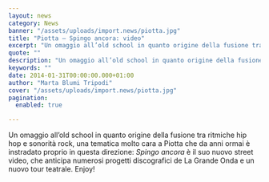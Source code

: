 ```yaml
---
layout: news
category: News
banner: "/assets/uploads/import.news/piotta.jpg"
title: "Piotta – Spingo ancora: video"
excerpt: "Un omaggio all’old school in quanto origine della fusione tra ritmiche hip hop e sonorità rock, una tematica molto cara a Piotta che da anni ormai è instradato proprio in questa direzione: Spingo ancora è il suo nuovo street video, che anticipa numerosi progetti discografici de La Grande Onda e un nuovo tour teatrale. Enjoy!"
quote: ""
description: "Un omaggio all’old school in quanto origine della fusione tra ritmiche hip hop e sonorità rock, una tematica molto cara a Piotta che da anni ormai è instradato proprio in questa direzione: Spingo ancora è il suo nuovo street video, che anticipa numerosi progetti discografici de La Grande Onda e un nuovo tour teatrale. Enjoy!"
keywords: ""
date: 2014-01-31T00:00:00.000+01:00
author: "Marta Blumi Tripodi"
cover: "/assets/uploads/import.news/piotta.jpg"
pagination:
  enabled: true

---
```


[](https://hotmc.com/piotta-spingo-ancora-video/piotta/)

Un omaggio all’old school in quanto origine della fusione tra ritmiche hip hop e sonorità rock, una tematica molto cara a Piotta che da anni ormai è instradato proprio in questa direzione: _Spingo ancora_ è il suo nuovo street video, che anticipa numerosi progetti discografici de La Grande Onda e un nuovo tour teatrale. Enjoy!